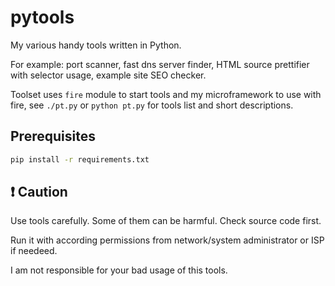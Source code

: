 # pytools

My various handy tools written in Python.

For example: port scanner, fast dns server finder, HTML source prettifier with selector usage, example site SEO checker.

Toolset uses `fire` module to start tools and my microframework to use with fire, see `./pt.py` or `python pt.py` for tools list and short descriptions.

## Prerequisites

```sh
pip install -r requirements.txt
```

## :exclamation: Caution

Use tools carefully. Some of them can be harmful. Check source code first.

Run it with according permissions from network/system administrator or ISP if needeed.

I am not responsible for your bad usage of this tools.

